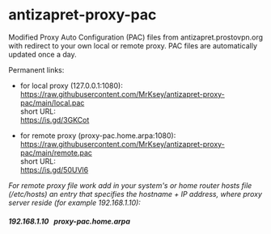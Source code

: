 # antizapret-proxy-pac

Modified Proxy Auto Configuration (PAC) files from antizapret.prostovpn.org with redirect to your own local or remote proxy.
PAC files are automatically updated once a day.

Permanent links:
- for local proxy (127.0.0.1:1080):  
https://raw.githubusercontent.com/MrKsey/antizapret-proxy-pac/main/local.pac  
short URL:  
https://is.gd/3GKCot  

- for remote proxy (proxy-pac.home.arpa:1080):  
https://raw.githubusercontent.com/MrKsey/antizapret-proxy-pac/main/remote.pac  
short URL:  
https://is.gd/50UVl6

*For remote proxy file work add in your system's or home router hosts file (/etc/hosts) an entry that specifies the hostname + IP address, where proxy server reside (for example 192.168.1.10):*  
##### 192.168.1.10 &nbsp; proxy-pac.home.arpa
